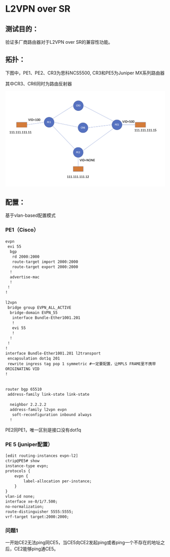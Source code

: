 

# L2VPN  over SR

## 测试目的：

验证多厂商路由器对于L2VPN over SR的兼容性功能。

## 拓扑：

下图中，PE1、PE2、CR3为思科NCS5500, CR3和PE5为Juniper MX系列路由器

其中CR3、CR6同时为路由反射器

![image-20200204155409451](img/image-20200204155409451.png)

## 配置：

基于vlan-based配置模式

### PE1（Cisco）

```
evpn
 evi 55
  bgp
   rd 2000:2000
   route-target import 2000:2000
   route-target export 2000:2000
  !
  advertise-mac
  !
 !
!

l2vpn
 bridge group EVPN_ALL_ACTIVE
  bridge-domain EVPN_55
   interface Bundle-Ether1001.201
   !
   evi 55
   !
  !
 !
!
interface Bundle-Ether1001.201 l2transport
 encapsulation dot1q 201
 rewrite ingress tag pop 1 symmetric #一定要配置，让MPLS FRAME里不携带ORIGINATING VID
!


router bgp 65510	
 address-family link-state link-state
 
  neighbor 2.2.2.2
  address-family l2vpn evpn
   soft-reconfiguration inbound always
  !
```



PE2同PE1，唯一区别是接口没有dot1q

### PE 5 (juniper配置）

```
[edit routing-instances evpn-l2]
ctrip@PE5# show 
instance-type evpn;
protocols {
    evpn {
        label-allocation per-instance;
    }
}
vlan-id none;
interface xe-0/1/7.500;
no-normalization;
route-distinguisher 5555:5555;
vrf-target target:2000:2000;
```



### 问题1

一开始CE2无法ping同CE5，当CE5向CE2发起ping或者ping一个不存在的地址之后，CE2能够ping通CE5。

